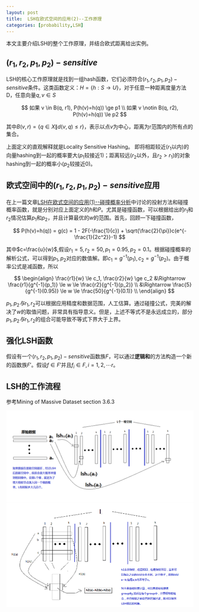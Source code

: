 ```yaml
---
layout: post
title:  LSH在欧式空间的应用(2)--工作原理
categories: [probability,LSH]
---
```


本文主要介绍LSH的整个工作原理，并结合欧式距离给出实例。

## $(r_1,r_2,p_1,p_2)-sensitive$

LSH的核心工作原理就是找到一组hash函数，它们必须符合$(r_1,r_2,p_1,p_2)-sensitive$条件。这类函数定义：$H=\lbrace h: S \rightarrow U \rbrace$，对于任意一种距离度量方法D，任意向量$q,v \in S$

$$
	如果 v \in B(q, r1), P(h(v)=h(q)) \ge p1 \\
	如果 v \notin B(q, r2), P(h(v)=h(q)) \le p2
$$

其中$B(v,r) = \lbrace q \in X \| d(v,q) \le r \rbrace$，表示以点$v$为中心，距离为r范围内的所有点的集合。

上面定义的直观解释就是Locality Sensitive Hashing。
即将相距较近($r_1$以内)的向量hashing到一起的概率要大($p_1$较接近1)；距离较远($r_2$以外，且$r_2 > r_1$)的对象hashing到一起的概率小($p_2$较接近0)。

## 欧式空间中的$(r_1,r_2,p_1,p_2)-sensitive$应用

在上一篇文章[LSH在欧式空间的应用(1)--碰撞概率分析](/probability/lsh/2016/09/15/lsh_eulidian_1.html)中讨论的投射方法和碰撞概率函数，就是分别对应上面定义的$h$和$P$。尤其是碰撞函数，可以根据给出的$r_1$和$r_2$情况估算$p_1$和$p_2$，并且计算最优的$w$的范围。首先，回顾一下碰撞函数，

$$
	P(h(v)=h(q)) = g(c) = 1 - 2F(-\frac{1}{c}) + \sqrt{\frac{2}{\pi}}c(e^{-\frac{1}{2c^2}}-1)
$$

其中$c=\frac{u}{w}$,假设$r_1=5,r_2=50,p_1 = 0.95, p_2 = 0.1$。根据碰撞概率的解析公式，可以得到$p_1,p_2$对应的数值解。即$c_1 = g^{-1}(p_1),c_2=g^{-1}(p_2)$。由于概率公式是减函数，所以

$$
	\begin{align}
	\frac{r1}{w} \le c_1, \frac{r2}{w} \ge c_2 &\Rightarrow \frac{r1}{g^{-1}(p_1)} \le w \le \frac{r2}{g^{-1}(p_2)} \\
	&\Rightarrow \frac{5}{g^{-1}(0.95)} \le w \le \frac{50}{g^{-1}(0.1)} \\
	\end{align}
$$

$p_1,p_2与r_1,r_2$可以根据应用精度和数据范围，人工估算。通过碰撞公式，完美的解决了$w$的取值问题，非常具有指导意义。但是，上述不等式不是永远成立的，部分$p_1,p_2与r_1,r_2$的组合可能导致不等式下界大于上界。


## 强化LSH函数

假设有一个$(r_1,r_2,p_1,p_2)-sensitive$函数族$F$，可以通过**逻辑和**的方法构造一个新的函数族$F'$。假设$f \in F'$并且$f_i \in F, i = 1,2,\cdots r$。


## LSH的工作流程


参考Mining of Massive Dataset section 3.6.3

<div align='center'>
	<img src='/img/lsh_create_table.png' />
</div>

<div align='center'>
	<img src='/img/lsh_query.png' />
</div>

